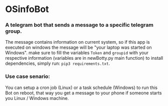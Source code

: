 # OSinfoBot

### A telegram bot that sends a message to a specific telegram group.

The message contains information on current system, so if this app is executed on windows the message will be "your laptop was started on Windows".
make sure to fill the variables `Token` and `groupid` with your respective information (variables are in newBotty.py main function)
to install dependencies, simply run: `pip3 requirements.txt`.

### Use case senario:
You can setup a cron job (Linux) or a task schedule (Windows) to run this Bot on reboot, that way you get a message to your phone if someone starts you Linux / Windows machine.

